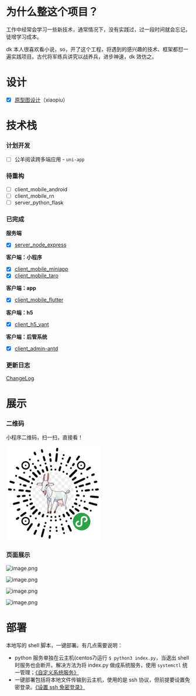 # 为什么整这个项目？

工作中经常会学习一些新技术，通常情况下，没有实践过，过一段时间就会忘记，徒增学习成本。

dk 本人很喜欢看小说，so，开了这个工程，将遇到的感兴趣的技术、框架都怼一遍实践项目。古代将军练兵讲究以战养兵，进步神速，dk 效仿之。

# 设计

- [x] [原型图设计](https://www.xiaopiu.com/h5/byId?type=project&id=5de61b416b1b5a71bc47eb71)（xiaopiu）

# 技术栈

### 计划开发

- [ ] 公羊阅读跨多端应用 - `uni-app`

### 待重构

- [ ] client_mobile_android
- [ ] client_mobile_rn
- [ ] server_python_flask

### 已完成

**服务端**

- [x] [server_node_express](https://github.com/py-novel/server_node_express) 

**客户端：小程序**

- [x] [client_mobile_miniapp](https://github.com/py-novel/client_mobile_miniapp)
- [x] [client_mobile_taro](https://github.com/py-novel/client_mobile_taro)

**客户端：app**

- [x] [client_mobile_flutter](https://github.com/py-novel/client_mobile_flutter)

**客户端：h5**

- [x] [client_h5_vant](https://github.com/py-novel/client_h5_vant)

**客户端：后管系统**

- [x] [client_admin-antd](https://github.com/py-novel/client_admin_antd)

### 更新日志

[ChangeLog](./CHANGELOG.md)

# 展示

### 二维码

小程序二维码，扫一扫，直接看！

![小程序二维码](./assets/imgs/小程序二维码.jpg)

### 页面展示

![image.png](https://cdn.nlark.com/yuque/0/2019/png/103389/1563444732432-6f9bb2f1-7150-42ad-a6e0-fa887c005ea9.png#align=left&display=inline&height=588&name=image.png&originHeight=588&originWidth=740&size=127097&status=done&width=740)

![image.png](https://cdn.nlark.com/yuque/0/2019/png/103389/1563444718965-e621e1a2-5d4a-4c16-b576-9c61a5d0073f.png#align=left&display=inline&height=590&name=image.png&originHeight=590&originWidth=731&size=81419&status=done&width=731)

![image.png](https://cdn.nlark.com/yuque/0/2019/png/103389/1563585546106-5945fc65-a0f1-40d9-b699-0ad3654ecc63.png#align=left&display=inline&height=589&name=image.png&originHeight=589&originWidth=742&size=181497&status=done&width=742)

![image.png](https://cdn.nlark.com/yuque/0/2019/png/103389/1563444684802-62ea2108-2246-4c76-8881-1177adcf86be.png#align=left&display=inline&height=588&name=image.png&originHeight=588&originWidth=741&size=142410&status=done&width=741)

# 部署

本地写的 shell 脚本，一键部署。有几点需要说明：

- python 服务单独在云主机(centos7)运行 `$ python3 index.py`，当退出 shell 时服务也会断开。解决方法为将 index.py 做成系统服务，使用 `systemctl` 统一管理；[《自定义系统服务》](https://blog.dkvirus.top/ops/linux/systemd.html)
- 一键部署包括将本地文件传输到云主机，使用的是 ssh 协议，但前提要设置免密登录。[《设置 ssh 免密登录》](https://blog.dkvirus.top/ops/linux/ssh.html)
